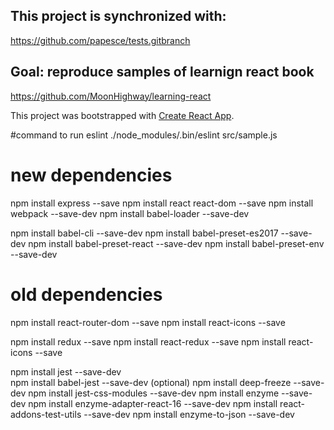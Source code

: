 ## This project is synchronized with:
https://github.com/papesce/tests.gitbranch
## Goal: reproduce samples of learnign react book
https://github.com/MoonHighway/learning-react



This project was bootstrapped with [Create React App](https://github.com/facebookincubator/create-react-app).

#command to run eslint
 ./node_modules/.bin/eslint src/sample.js



# new dependencies
npm install express --save
npm install react react-dom --save
npm install webpack --save-dev
npm install babel-loader --save-dev

npm install babel-cli --save-dev
npm install babel-preset-es2017 --save-dev
npm install babel-preset-react --save-dev
npm install babel-preset-env --save-dev


# old dependencies
npm install react-router-dom --save
npm install react-icons --save
 
 npm install redux --save
 npm install react-redux --save 
 npm install react-icons --save
 
 npm install jest --save-dev  
 npm install  babel-jest --save-dev (optional)
 npm install deep-freeze --save-dev
 npm install jest-css-modules --save-dev
npm install enzyme --save-dev
npm install  enzyme-adapter-react-16 --save-dev
npm install react-addons-test-utils --save-dev 
npm install enzyme-to-json --save-dev